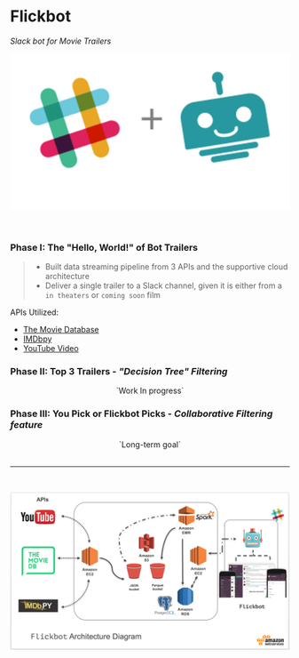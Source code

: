# Flickbot
 <i>Slack bot for Movie Trailers</i>

 <p align="center">
   <img src="img/slack_bot.png"/>
 </p>


<br>

### Phase I: The "Hello, World!" of Bot Trailers

>* Built data streaming pipeline from 3 APIs and the supportive cloud architecture
>* Deliver a single trailer to a Slack channel, given it is either from a `in theaters` or `coming soon` film


 APIs Utilized:

 * [The Movie Database](https://www.themoviedb.org/documentation/api)
 * [IMDbpy](http://imdbpy.sourceforge.net/index.html)
 * [YouTube Video](https://developers.google.com/youtube/v3/)

### Phase II: Top 3 Trailers - <i>"Decision Tree" Filtering</i>

<center>`Work In progress`</center>

### Phase III: You Pick or Flickbot Picks - <i>Collaborative Filtering feature</i>

<center>`Long-term goal`</center>


<br>

___

<br>

 <p align="center">
   <img src="img/flickbot-arch-diagram.png"/>
 </p>

<br>


[comment]: # (>Below is a screenshot of how the YouTube trailer videos render in the Slack channel.)

[comment]: # (<p align="center"><img src="img/test-env-screenshot.png"/></p>)
